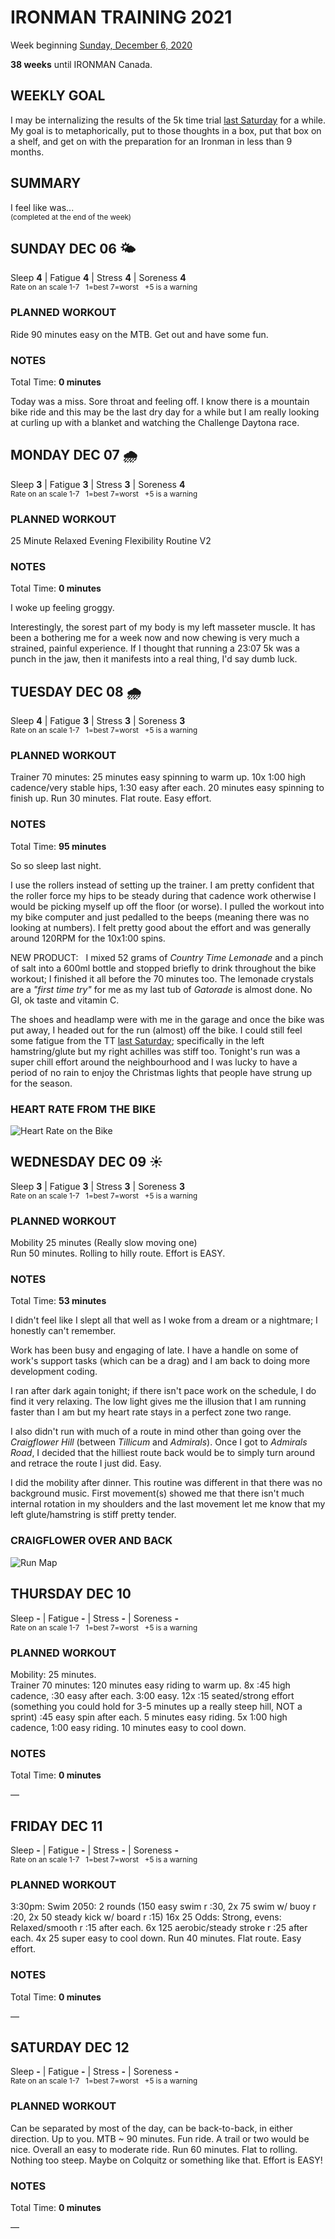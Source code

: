 # IRONMAN TRAINING 2021
Week beginning [Sunday, December 6, 2020](javascript:flick('sun');)

**38 weeks** until IRONMAN Canada.

## WEEKLY GOAL
I may be internalizing the results of the 5k time trial [last Saturday](ironman2021-39weeksout?sat) for a while.  My goal is to metaphorically, put to those thoughts in a box, put that box on a shelf, and get on with the preparation for an Ironman in less than 9 months.

## SUMMARY
I feel like was...    
<sup>(completed at the end of the week)</sup>
<!--OVERTRAINING|ON THE EDGE|STAYING CONSISTENT|LAGGING A BIT-->

<!---->
## SUNDAY DEC 06 🌤
Sleep **4** | Fatigue **4** | Stress **4** | Soreness **4**  
<sup>Rate on an scale 1-7 &nbsp; 1=best 7=worst &nbsp; +5 is a warning</sup>

### PLANNED WORKOUT
Ride 90 minutes easy on the MTB. Get out and have some fun.

### NOTES
Total Time: **0 minutes**

Today was a miss.  Sore throat and feeling off.  I know there is a mountain bike ride and this may be the last dry day for a while but I am really looking at curling up with a blanket and watching the Challenge Daytona race.

<!---->
## MONDAY DEC 07 🌧
Sleep **3** | Fatigue **3** | Stress **3** | Soreness **4**  
<sup>Rate on an scale 1-7 &nbsp; 1=best 7=worst &nbsp; +5 is a warning</sup>

### PLANNED WORKOUT
25 Minute Relaxed Evening Flexibility Routine V2

### NOTES
Total Time: **0 minutes**

I woke up feeling groggy.

Interestingly, the sorest part of my body is my left masseter muscle.  It has been a bothering me for a week now and now chewing is very much a strained, painful experience.  If I thought that running a 23:07 5k was a punch in the jaw, then it manifests into a real thing, I'd say dumb luck.


<!---->
## TUESDAY DEC 08 🌧
Sleep **4** | Fatigue **3** | Stress **3** | Soreness **3**  
<sup>Rate on an scale 1-7 &nbsp; 1=best 7=worst &nbsp; +5 is a warning</sup>

### PLANNED WORKOUT
Trainer 70 minutes: 25 minutes easy spinning to warm up. 10x 1:00 high cadence/very stable hips, 1:30 easy after each. 20 minutes easy spinning to finish up. 
Run 30 minutes. Flat route. Easy effort.

### NOTES
Total Time: **95 minutes**

So so sleep last night.

I use the rollers instead of setting up the trainer.  I am pretty confident that the roller force my hips to be steady during that cadence work otherwise I would be picking myself up off the floor (or worse).  I pulled the workout into my bike computer and just pedalled to the beeps (meaning there was no looking at numbers).  I felt pretty good about the effort and was generally around 120RPM for the 10x1:00 spins.
<!---->
NEW PRODUCT: &nbsp; I mixed 52 grams of _Country Time Lemonade_ and a pinch of salt into a 600ml bottle and stopped briefly to drink throughout the bike workout; I finished it all before the 70 minutes too.  The lemonade crystals are a _"first time try"_ for me as my last tub of _Gatorade_ is almost done.  No GI, ok taste and vitamin C.

The shoes and headlamp were with me in the garage and once the bike was put away, I headed out for the run (almost) off the bike.  I could still feel some fatigue from the TT [last Saturday](ironman2021-39weeksout?sat); specifically in the left hamstring/glute but my right achilles was stiff too.  Tonight's run was a super chill effort around the neighbourhood and I was lucky to have a period of no rain to enjoy the Christmas lights that people have strung up for the season.

### HEART RATE FROM THE BIKE
![Heart Rate on the Bike](/assets/jpg/hr-20201208.jpeg)

<!---->
## WEDNESDAY DEC 09 ☀️
Sleep **3** | Fatigue **3** | Stress **3** | Soreness **3**  
<sup>Rate on an scale 1-7 &nbsp; 1=best 7=worst &nbsp; +5 is a warning</sup>

### PLANNED WORKOUT
Mobility 25 minutes (Really slow moving one)   
Run 50 minutes. Rolling to hilly route. Effort is EASY. 

### NOTES
Total Time: **53 minutes**

I didn't feel like I slept all that well as I woke from a dream or a nightmare; I honestly can't remember.

Work has been busy and engaging of late.  I have a handle on some of work's support tasks (which can be a drag) and I am back to doing more development coding.

I ran after dark again tonight; if there isn't pace work on the schedule, I do find it very relaxing.  The low light gives me the illusion that I am running faster than I am but my heart rate stays in a perfect zone two range.
<!---->
I also didn't run with much of a route in mind other than going over the _Craigflower Hill_ (between _Tillicum_ and _Admirals_).  Once I got to _Admirals Road_, I decided that the hilliest route back would be to simply turn around and retrace the route I just did.  Easy.

I did the mobility after dinner.  This routine was different in that there was no background music.  First movement(s) showed me that there isn't much internal rotation in my shoulders and the last movement let me know that my left glute/hamstring is stiff pretty tender.

### CRAIGFLOWER OVER AND BACK
![Run Map](/assets/jpg/runmap-20201209.jpeg)

<!---->
## THURSDAY DEC 10
Sleep **-** | Fatigue **-** | Stress **-** | Soreness **-**  
<sup>Rate on an scale 1-7 &nbsp; 1=best 7=worst &nbsp; +5 is a warning</sup>

### PLANNED WORKOUT
Mobility: 25 minutes.   
Trainer 70 minutes: 120 minutes easy riding to warm up. 8x :45 high cadence, :30 easy after each. 3:00 easy. 12x :15 seated/strong effort (something you could hold for 3-5 minutes up a really steep hill, NOT a sprint) :45 easy spin after each. 5 minutes easy riding. 5x 1:00 high cadence, 1:00 easy riding. 10 minutes easy to cool down.

### NOTES
Total Time: **0 minutes**

&mdash; 


<!---->
## FRIDAY DEC 11
Sleep **-** | Fatigue **-** | Stress **-** | Soreness **-**  
<sup>Rate on an scale 1-7 &nbsp; 1=best 7=worst &nbsp; +5 is a warning</sup>

### PLANNED WORKOUT
3:30pm: Swim 2050: 2 rounds (150 easy swim r :30, 2x 75 swim w/ buoy r :20, 2x 50 steady kick w/ board r :15) 16x 25 Odds: Strong, evens: Relaxed/smooth r :15 after each. 6x 125 aerobic/steady stroke r :25 after each. 4x 25 super easy to cool down. 
Run 40 minutes. Flat route. Easy effort.

### NOTES
Total Time: **0 minutes**

&mdash; 


<!---->
## SATURDAY DEC 12
Sleep **-** | Fatigue **-** | Stress **-** | Soreness **-**  
<sup>Rate on an scale 1-7 &nbsp; 1=best 7=worst &nbsp; +5 is a warning</sup>

### PLANNED WORKOUT
Can be separated by most of the day, can be back-to-back, in either direction. Up to you. 
MTB ~ 90 minutes. Fun ride. A trail or two would be nice. Overall an easy to moderate ride. 
Run 60 minutes. Flat to rolling. Nothing too steep. Maybe on Colquitz or something like that. Effort is EASY!

### NOTES
Total Time: **0 minutes**

&mdash;